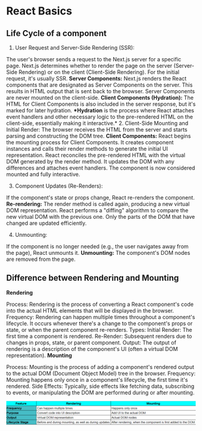 # React Basics

## Life Cycle of a component

1. User Request and Server-Side Rendering (SSR):

The user's browser sends a request to the Next.js server for a specific page.
Next.js determines whether to render the page on the server (Server-Side Rendering) or on the client (Client-Side Rendering). For the initial request, it's usually SSR.
**Server Components:**
Next.js renders the React components that are designated as Server Components on the server.
This results in HTML output that is sent back to the browser.
Server Components are never mounted on the client-side.
**Client Components (Hydration):**
The HTML for Client Components is also included in the server response, but it's marked for later hydration.
**\*Hydration** is the process where React attaches event handlers and other necessary logic to the pre-rendered HTML on the client-side, essentially making it interactive.\* 2. Client-Side Mounting and Initial Render:
The browser receives the HTML from the server and starts parsing and constructing the DOM tree.
**Client Components:**
React begins the mounting process for Client Components.
It creates component instances and calls their render methods to generate the initial UI representation.
React reconciles the pre-rendered HTML with the virtual DOM generated by the render method.
It updates the DOM with any differences and attaches event handlers.
The component is now considered mounted and fully interactive.

3. Component Updates (Re-Renders):

If the component's state or props change, React re-renders the component.
**Re-rendering:**
The render method is called again, producing a new virtual DOM representation.
React performs a "diffing" algorithm to compare the new virtual DOM with the previous one.
Only the parts of the DOM that have changed are updated efficiently.

4. Unmounting:

If the component is no longer needed (e.g., the user navigates away from the page), React unmounts it.
**Unmounting:**
The component's DOM nodes are removed from the page.

## Difference between Rendering and Mounting

**Rendering**

Process: Rendering is the process of converting a React component's code into the actual HTML elements that will be displayed in the browser.
Frequency: Rendering can happen multiple times throughout a component's lifecycle. It occurs whenever there's a change to the component's props or state, or when the parent component re-renders.
Types:
Initial Render: The first time a component is rendered.
Re-Render: Subsequent renders due to changes in props, state, or parent component.
Output: The output of rendering is a description of the component's UI (often a virtual DOM representation).
**Mounting**

Process: Mounting is the process of adding a component's rendered output to the actual DOM (Document Object Model) tree in the browser.
Frequency: Mounting happens only once in a component's lifecycle, the first time it's rendered.
Side Effects: Typically, side effects like fetching data, subscribing to events, or manipulating the DOM are performed during or after mounting.

![Difference between Rednering & Mounting](./1.png)
